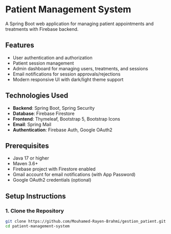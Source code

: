 # Patient Management System

A Spring Boot web application for managing patient appointments and treatments with Firebase backend.

## Features

- User authentication and authorization
- Patient session management
- Admin dashboard for managing users, treatments, and sessions
- Email notifications for session approvals/rejections
- Modern responsive UI with dark/light theme support

## Technologies Used

- **Backend**: Spring Boot, Spring Security
- **Database**: Firebase Firestore
- **Frontend**: Thymeleaf, Bootstrap 5, Bootstrap Icons
- **Email**: Spring Mail
- **Authentication**: Firebase Auth, Google OAuth2

## Prerequisites

- Java 17 or higher
- Maven 3.6+
- Firebase project with Firestore enabled
- Gmail account for email notifications (with App Password)
- Google OAuth2 credentials (optional)

## Setup Instructions

### 1. Clone the Repository
```bash
git clone https://github.com/Mouhamed-Rayen-Brahmi/gestion_patient.git
cd patient-management-system